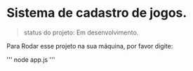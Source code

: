 # Sistema de cadastro de jogos. 

> status do projeto: Em desenvolvimento.

Para Rodar esse projeto na sua máquina, por favor digite: 


'''
node app.js
'''

